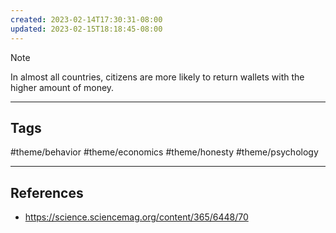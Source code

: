 ```yaml
---
created: 2023-02-14T17:30:31-08:00
updated: 2023-02-15T18:18:45-08:00
---
```


> [!NOTE]
> In almost all countries, citizens are more likely to return wallets with the higher amount of money.

---
## Tags
#theme/behavior #theme/economics #theme/honesty #theme/psychology 

---
## References
- https://science.sciencemag.org/content/365/6448/70